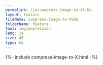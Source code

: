 ```yaml
---
permalink: /ja/compress-image-to-45-kb
layout: feature
fileName: compress-image-to-45kb
folderName: feature
tool: imgcompression
lang: ja
size: 45
type: kb
---
```


{%- include compress-image-to-X.html -%}
